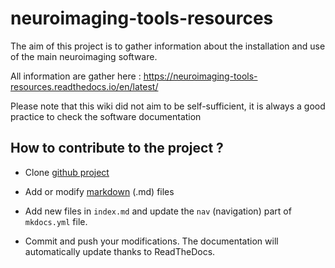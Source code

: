 # neuroimaging-tools-resources

The aim of this project is to gather information about the installation and use of the main neuroimaging software. 

All information are gather here : https://neuroimaging-tools-resources.readthedocs.io/en/latest/ 

Please note that this wiki did not aim to be self-sufficient, it is always a good practice to check the software documentation

## How to contribute to the project ? 

* Clone [github project](https://github.com/populse/neuroimaging-tools-resources)

* Add or modify [markdown](https://daringfireball.net/projects/markdown/) (.md) files 

* Add new files in `index.md` and update the `nav` (navigation) part of `mkdocs.yml` file.

* Commit and push your modifications. The documentation will automatically update thanks to ReadTheDocs. 
